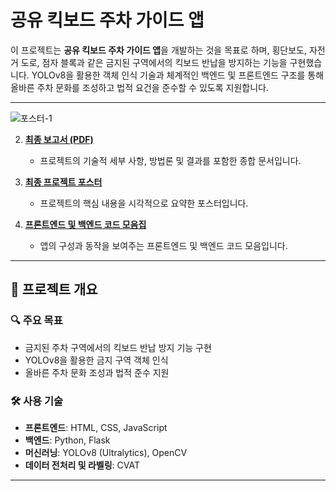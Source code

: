 # 공유 킥보드 주차 가이드 앱

이 프로젝트는 **공유 킥보드 주차 가이드 앱**을 개발하는 것을 목표로 하며, 횡단보도, 자전거 도로, 점자 블록과 같은 금지된 구역에서의 킥보드 반납을 방지하는 기능을 구현했습니다. YOLOv8을 활용한 객체 인식 기술과 체계적인 백엔드 및 프론트엔드 구조를 통해 올바른 주차 문화를 조성하고 법적 요건을 준수할 수 있도록 지원합니다.

---
![포스터-1](https://github.com/user-attachments/assets/53f5a675-aea1-4273-99e6-cc685cc3fe2d)



2. **[최종 보고서 (PDF)](https://drive.google.com/file/d/17-rSqDdktLM9SwCfO4REV2Bhc6m0sNe5/view?usp=sharing)**  
   - 프로젝트의 기술적 세부 사항, 방법론 및 결과를 포함한 종합 문서입니다.

3. **[최종 프로젝트 포스터](https://drive.google.com/file/d/1xX8_scga2Lz3UVSeuyYTo4WDdxInx3Gg/view?usp=sharing)**  
   - 프로젝트의 핵심 내용을 시각적으로 요약한 포스터입니다.

4. **[프론트엔드 및 백엔드 코드 모음집](https://drive.google.com/drive/folders/1uf_DOE_GfuAwGJqllzgnqGJ5r1Q-kHgT?usp=sharing)**  
   - 앱의 구성과 동작을 보여주는 프론트엔드 및 백엔드 코드 모음입니다.

---

## 📌 프로젝트 개요

### 🔍 주요 목표
- 금지된 주차 구역에서의 킥보드 반납 방지 기능 구현
- YOLOv8을 활용한 금지 구역 객체 인식
- 올바른 주차 문화 조성과 법적 준수 지원

### 🛠️ 사용 기술
- **프론트엔드**: HTML, CSS, JavaScript
- **백엔드**: Python, Flask
- **머신러닝**: YOLOv8 (Ultralytics), OpenCV
- **데이터 전처리 및 라벨링**: CVAT

---
